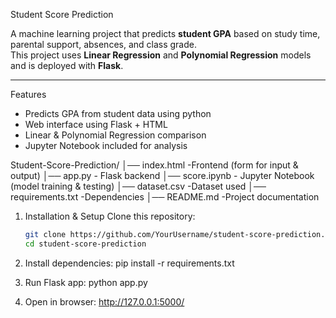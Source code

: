  Student Score Prediction

A machine learning project that predicts **student GPA** based on study time, parental support, absences, and class grade.  
This project uses **Linear Regression** and **Polynomial Regression** models and is deployed with **Flask**.

---
Features
- Predicts GPA from student data  using python
- Web interface using Flask + HTML  
- Linear & Polynomial Regression comparison  
- Jupyter Notebook included for analysis  

Student-Score-Prediction/
│── index.html -Frontend (form for input & output)
│── app.py - Flask backend
│── score.ipynb - Jupyter Notebook (model training & testing)
│── dataset.csv -Dataset used
│── requirements.txt -Dependencies
│── README.md -Project documentation

1. Installation & Setup
 Clone this repository:
   ```bash
   git clone https://github.com/YourUsername/student-score-prediction.git
   cd student-score-prediction
2. Install dependencies:
pip install -r requirements.txt

3. Run Flask app:
python app.py

4. Open in browser:
http://127.0.0.1:5000/
